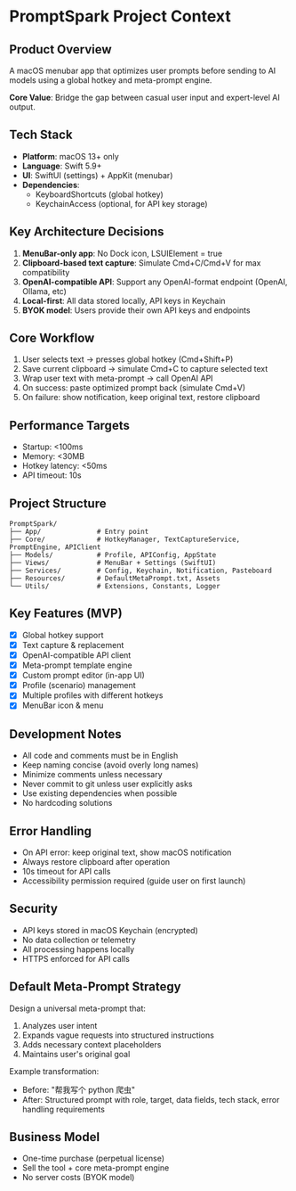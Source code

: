 # PromptSpark Project Context

## Product Overview
A macOS menubar app that optimizes user prompts before sending to AI models using a global hotkey and meta-prompt engine.

**Core Value**: Bridge the gap between casual user input and expert-level AI output.

## Tech Stack
- **Platform**: macOS 13+ only
- **Language**: Swift 5.9+
- **UI**: SwiftUI (settings) + AppKit (menubar)
- **Dependencies**:
  - KeyboardShortcuts (global hotkey)
  - KeychainAccess (optional, for API key storage)

## Key Architecture Decisions
1. **MenuBar-only app**: No Dock icon, LSUIElement = true
2. **Clipboard-based text capture**: Simulate Cmd+C/Cmd+V for max compatibility
3. **OpenAI-compatible API**: Support any OpenAI-format endpoint (OpenAI, Ollama, etc)
4. **Local-first**: All data stored locally, API keys in Keychain
5. **BYOK model**: Users provide their own API keys and endpoints

## Core Workflow
1. User selects text → presses global hotkey (Cmd+Shift+P)
2. Save current clipboard → simulate Cmd+C to capture selected text
3. Wrap user text with meta-prompt → call OpenAI API
4. On success: paste optimized prompt back (simulate Cmd+V)
5. On failure: show notification, keep original text, restore clipboard

## Performance Targets
- Startup: <100ms
- Memory: <30MB
- Hotkey latency: <50ms
- API timeout: 10s

## Project Structure
```
PromptSpark/
├── App/              # Entry point
├── Core/             # HotkeyManager, TextCaptureService, PromptEngine, APIClient
├── Models/           # Profile, APIConfig, AppState
├── Views/            # MenuBar + Settings (SwiftUI)
├── Services/         # Config, Keychain, Notification, Pasteboard
├── Resources/        # DefaultMetaPrompt.txt, Assets
└── Utils/            # Extensions, Constants, Logger
```

## Key Features (MVP)
- [x] Global hotkey support
- [x] Text capture & replacement
- [x] OpenAI-compatible API client
- [x] Meta-prompt template engine
- [x] Custom prompt editor (in-app UI)
- [x] Profile (scenario) management
- [x] Multiple profiles with different hotkeys
- [x] MenuBar icon & menu

## Development Notes
- All code and comments must be in English
- Keep naming concise (avoid overly long names)
- Minimize comments unless necessary
- Never commit to git unless user explicitly asks
- Use existing dependencies when possible
- No hardcoding solutions

## Error Handling
- On API error: keep original text, show macOS notification
- Always restore clipboard after operation
- 10s timeout for API calls
- Accessibility permission required (guide user on first launch)

## Security
- API keys stored in macOS Keychain (encrypted)
- No data collection or telemetry
- All processing happens locally
- HTTPS enforced for API calls

## Default Meta-Prompt Strategy
Design a universal meta-prompt that:
1. Analyzes user intent
2. Expands vague requests into structured instructions
3. Adds necessary context placeholders
4. Maintains user's original goal

Example transformation:
- Before: "帮我写个 python 爬虫"
- After: Structured prompt with role, target, data fields, tech stack, error handling requirements

## Business Model
- One-time purchase (perpetual license)
- Sell the tool + core meta-prompt engine
- No server costs (BYOK model)
